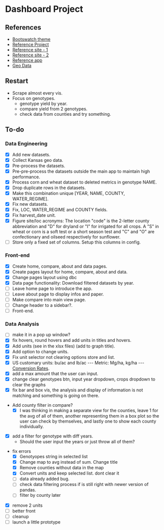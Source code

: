 # Dashboard Project

## References

* [Bootswatch theme](https://bootswatch.com/lumen/)
* [Reference Project](https://github.com/fiakoenjiniring/rainfall/tree/main)
* [Reference site - 1](http://ramwheatdb.com/headtohead.php)
* [Reference site - 2](https://www.myfields.info/crop-data)
* [Reference app](https://analytics.iasoybeans.com/cool-apps/ISOFAST/)
* [Geo Data](https://public.opendatasoft.com/explore/dataset/us-county-boundaries)

## Restart
* Scrape almost every vis.
* Focus on genotypes.
  * genotype yield by year.
  * compare yield from 2 genotypes.
  * check data from counties and try something. 

## To-do
### Data Engineering
- [x] Add new datasets.
- [x] Collect Kansas geo data.
- [x] Pre-process the datasets.
- [x] Pre-pre-process the datasets outside the main app to maintain high performance. 
- [x] Process corn and wheat dataset to deleted metrics in genotype NAME.
- [x] Drop duplicate rows in the datasets.
- [x] Make this combination unique [YEAR, NAME, COUNTY, WATER_REGIME].
- [x] Fix new datasets.
- [x] Fix, LOC, WATER_REGIME and COUNTY fields.
- [x] Fix harvest_date unit.
- [x] Figure site/loc acronyms: The location "code" is the 2-letter county abbreviation and "D" for dryland or "I" for irrigated for all crops. A "S" in wheat or corn is a soft test or a short season test and "C" and "O" are confectionary and oilseed respectively for sunflower. 
- [ ] Store only a fixed set of columns. Setup this columns in config.

### Front-end
- [x] Create home, compare, about and data pages.
- [x] Create pages layout for home, compare, about and data.
- [x] Change pages layout using dbc 
- [x] Data page functionality: Download filtered datasets by year.
- [ ] Leave home page to introduce the app.
- [ ] Leave about page to display infos and paper.
- [ ] Make compare into main view page.
- [ ] Change header to a sidebar?.
- [ ] Front-end.

### Data Analysis
- [ ] make it in a pop up window?
- [x] fix hovers, round hovers and add units in titles and hovers.
- [x] Add units (see in the xlsx files) (add to graph title).
- [x] Add option to change units.
- [x] Fix unit selector not clearing options store and list.
- [x] US customary units: bu/ac and lb/ac --- Metric: Mg/ha, kg/ha --- [Conversion Rates](https://www.extension.iastate.edu/agdm/wholefarm/html/c6-80.html).
- [x] add a max amount that the user can input.
- [x] change clear genotypes btn, input year dropdown, crops dropdown to clear the graphs
- [x] fix bar and box vis, the analysis and display of information is not matching and something is going on there.
* Add county filter in compare?
  - [x] I was thinking in making a separate view for the counties, leave 1 for the avg of all of them, another representing them in a box plot so the user can check by themselves, and lastly one to show each county individually.
- [x] add a filter for genotype with diff years.
  * Should the user input the years or just throw all of them?


* fix errors
  - [x] Genotyopes string in selected list
  - [x] Change map to avg instead of sum. Change title
  - [x] Remove counties without data in the map
  - [x] Convert units and keep selected list. dont clear it
  - [ ] data already added bug.
  - [ ] check data filtering process if is still right with newer version of pandas.
  - [ ] filter by county later
- [x] remove 2 units
- [ ] better front
- [ ] cleanup
- [ ] launch a little prototype
